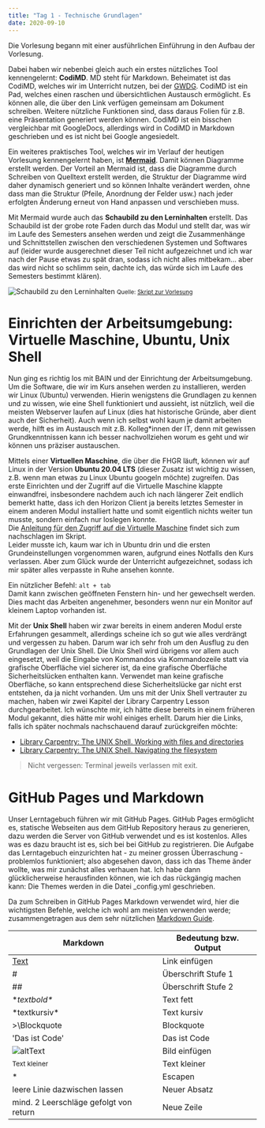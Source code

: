 ```yaml
---
title: "Tag 1 - Technische Grundlagen"
date: 2020-09-10
---
```


Die Vorlesung begann mit einer ausführlichen Einführung in den Aufbau der Vorlesung.

Dabei haben wir nebenbei gleich auch ein erstes nützliches Tool kennengelernt: **CodiMD**. MD steht für Markdown. Beheimatet ist das CodiMD, welches wir im Unterricht nutzen, bei der [GWDG](https://www.gwdg.de/). CodiMD ist ein Pad, welches einen raschen und übersichtlichen Austausch ermöglicht. Es können alle, die über den Link verfügen gemeinsam am Dokument schreiben. Weitere nützliche Funktionen sind, dass daraus Folien für z.B. eine Präsentation generiert werden können. CodiMD ist ein bisschen vergleichbar mit GoogleDocs, allerdings wird in CodiMD in Markdown geschrieben und es ist nicht bei Google angesiedelt.

Ein weiteres praktisches Tool, welches wir im Verlauf der heutigen Vorlesung kennengelernt haben, ist [**Mermaid**](https://mermaid-js.github.io/mermaid/#/). Damit können Diagramme erstellt werden. Der Vorteil an Mermaid ist, dass die Diagramme durch Schreiben von Quelltext erstellt werden, die Struktur der Diagramme wird daher dynamisch generiert und so können Inhalte verändert werden, ohne dass man die Struktur (Pfeile, Anordnung der Felder usw.) nach jeder erfolgten Änderung erneut von Hand anpassen und verschieben muss.

Mit Mermaid wurde auch das **Schaubild zu den Lerninhalten** erstellt. Das Schaubild ist der grobe rote Faden durch das Modul und stellt dar, was wir im Laufe des Semesters ansehen werden und zeigt die Zusammenhänge und Schnittstellen zwischen den verschiedenen Systemen und Softwares auf (leider wurde ausgerechnet dieser Teil nicht aufgezeichnet und ich war nach der Pause etwas zu spät dran, sodass ich nicht alles mitbekam… aber das wird nicht so schlimm sein, dachte ich, das würde sich im Laufe des Semesters bestimmt klären). 

![Schaubild zu den Lerninhalten](https://pad.gwdg.de/uploads/upload_e451bae131e2cc7839d9971ab20d96a8.png)
<small>Quelle: [Skript zur Vorlesung](https://bain.felixlohmeier.de/#/01_technische-grundlagen)</small>


# Einrichten der Arbeitsumgebung: Virtuelle Maschine, Ubuntu, Unix Shell
Nun ging es richtig los mit BAIN und der Einrichtung der Arbeitsumgebung. Um die Software, die wir im Kurs ansehen werden zu installieren, werden wir Linux (Ubuntu) verwenden. Hierin wenigstens die Grundlagen zu kennen und zu wissen, wie eine Shell funktioniert und aussieht, ist nützlich, weil die meisten Webserver laufen auf Linux (dies hat historische Gründe, aber dient auch der Sicherheit). Auch wenn ich selbst wohl kaum je damit arbeiten werde, hilft es im Austausch mit z.B. Kolleg\*innen der IT, denn mit gewissen Grundkenntnissen kann ich besser nachvollziehen worum es geht und wir können uns präziser austauschen.

Mittels einer **Virtuellen Maschine**, die über die FHGR läuft, können wir auf Linux in der Version **Ubuntu 20.04 LTS** (dieser Zusatz ist wichtig zu wissen, z.B. wenn man etwas zu Linux Ubuntu googeln möchte) zugreifen. Das erste Einrichten und der Zugriff auf die Virtuelle Maschine klappte einwandfrei, insbesondere nachdem auch ich nach längerer Zeit endlich bemerkt hatte, dass ich den Horizon Client ja bereits letztes Semester in einem anderen Modul installiert hatte und somit eigentlich nichts weiter tun musste, sondern einfach nur loslegen konnte.   
Die [Anleitung für den Zugriff auf die Virtuelle Maschine](https://bain.felixlohmeier.de/#/01_technische-grundlagen?id=einrichtung-der-arbeitsumgebung-linux) findet sich zum nachschlagen im Skript.   
Leider musste ich, kaum war ich in Ubuntu drin und die ersten Grundeinstellungen vorgenommen waren, aufgrund eines Notfalls den Kurs verlassen. Aber zum Glück wurde der Unterricht aufgezeichnet, sodass ich mir später alles verpasste in Ruhe ansehen konnte. 

Ein nützlicher Befehl: `alt + tab`    
Damit kann zwischen geöffneten Fenstern hin- und her gewechselt werden. Dies macht das Arbeiten angenehmer, besonders wenn nur ein Monitor auf kleinem Laptop vorhanden ist.

Mit der **Unix Shell** haben wir zwar bereits in einem anderen Modul erste Erfahrungen gesammelt, allerdings scheine ich so gut wie alles verdrängt und vergessen zu haben. Darum war ich sehr froh um den Ausflug zu den Grundlagen der Unix Shell. Die Unix Shell wird übrigens vor allem auch eingesetzt, weil die Eingabe von Kommandos via Kommandozeile statt via grafische Oberfläche viel sicherer ist, da eine grafische Oberfläche Sicherheitslücken enthalten kann. Verwendet man keine grafische Oberfläche, so kann entsprechend diese Sicherheitslücke gar nicht erst entstehen, da ja nicht vorhanden.
Um uns mit der Unix Shell vertrauter zu machen, haben wir zwei Kapitel der Library Carpentry Lesson durchgearbeitet. Ich wünschte mir, ich hätte diese bereits in einem früheren Modul gekannt, dies hätte mir wohl einiges erhellt. Darum hier die Links, falls ich später nochmals nachschauend darauf zurückgreifen möchte:
- [Library Carpentry: The UNIX Shell. Working with files and directories](https://librarycarpentry.org/lc-shell/03-working-with-files-and-folders/index.html)
- [Library Carpentry: The UNIX Shell. Navigating the filesystem](https://librarycarpentry.org/lc-shell/02-navigating-the-filesystem/index.html)

> Nicht vergessen: Terminal jeweils verlassen mit exit.

# GitHub Pages und Markdown
Unser Lerntagebuch führen wir mit GitHub Pages. GitHub Pages ermöglicht es, statische Webseiten aus dem GitHub Repository heraus zu generieren, dazu werden die Server von GitHub verwendet und es ist kostenlos. Alles was es dazu braucht ist es, sich bei bei GitHub zu registrieren. Die Aufgabe das Lerntagebuch einzurichten hat - zu meiner grossen Überraschung - problemlos funktioniert; also abgesehen davon, dass ich das Theme änder wollte, was mir zunächst alles verhauen hat. Ich habe dann glücklicherweise herausfinden können, wie ich das rückgängig machen kann: Die Themes werden in die Datei \_config.yml geschrieben.

Da zum Schreiben in GitHub Pages Markdown verwendet wird, hier die wichtigsten Befehle, welche ich wohl am meisten verwenden werde; zusammengetragen aus dem sehr nützlichen [Markdown Guide]( https://www.markdownguide.org/basic-syntax/https://www.markdownguide.org/basic-syntax/).

| Markdown   |  Bedeutung bzw. Output|
|------------|----------|
|[Text](Link) | Link einfügen |
|#      | Überschrift Stufe 1 |
|##           |   Überschrift Stufe 2 |
|\**textbold\**     | Text fett  |
|\*textkursiv\*    |  Text kursiv  |
|>\Blockquote    |  Blockquote |
|'Das ist Code'      | Das ist Code |
|![altText](link)     | Bild einfügen |
|<small>Text kleiner</small>  | Text kleiner
|\*                   |   Escapen |
|leere Linie dazwischen lassen |  Neuer Absatz |
|mind. 2 Leerschläge gefolgt von return  |   Neue Zeile |





